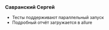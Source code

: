### Савранский Сергей

* Тесты поддерживают параллельный запуск
* Подробный отчёт загружается в allure
